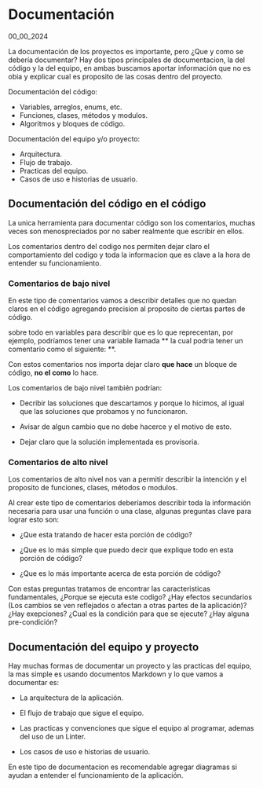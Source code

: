 # Documentación
00_00_2024

La documentación de los proyectos es importante, pero ¿Que y como se debería documentar? Hay dos tipos principales de documentacion, la del código y la del equipo, en ambas buscamos aportar información que no es obia y explicar cual es proposito de las cosas dentro del proyecto.

Documentación del código:

* Variables, arreglos, enums, etc.
* Funciones, clases, métodos y modulos.
* Algoritmos y bloques de código.

Documentación del equipo y/o proyecto:

* Arquitectura.
* Flujo de trabajo.
* Practicas del equipo.
* Casos de uso e historias de usuario.

## Documentación del código en el código

La unica herramienta para documentar código son los comentarios, muchas veces son menospreciados por no saber realmente que escribir en ellos.

Los comentarios dentro del codigo nos permiten dejar claro el comportamiento del codigo y toda la informacion que es clave a la hora de entender su funcionamiento.

### Comentarios de bajo nivel

En este tipo de comentarios vamos a describir detalles que no quedan claros en el código agregando precision al proposito de ciertas partes de código.

 sobre todo en variables para describir que es lo que reprecentan, por ejemplo, podríamos tener una variable llamada ** la cual podria tener un comentario como el siguiente: **.

Con estos comentarios nos importa dejar claro **que hace** un bloque de código, **no el como** lo hace.

Los comentarios de bajo nivel también podrían: 

* Decribir las soluciones que descartamos y porque lo hicimos, al igual que las soluciones que probamos y no funcionaron. 

* Avisar de algun cambio que no debe hacerce y el motivo de esto.

* Dejar claro que la solución implementada es provisoria.

### Comentarios de alto nivel

Los comentarios de alto nivel nos van a permitir describir la intención y el proposito de funciones, clases, métodos o modulos.

Al crear este tipo de comentarios deberíamos describir toda la información necesaria para usar una función o una clase, algunas preguntas clave para lograr esto son:

* ¿Que esta tratando de hacer esta porción de código?

* ¿Que es lo más simple que puedo decir que explique todo en esta porción de código?

* ¿Que es lo más importante acerca de esta porción de código?

Con estas preguntas tratamos de encontrar las caracteristicas fundamentales, ¿Porque se ejecuta este codigo? ¿Hay efectos secundarios (Los cambios se ven reflejados o afectan a otras partes de la aplicación)? ¿Hay exepciones? ¿Cual es la condición para que se ejecute? ¿Hay alguna pre-condición?

## Documentación del equipo y proyecto

Hay muchas formas de documentar un proyecto y las practicas del equipo, la mas simple es usando documentos Markdown y lo que vamos a documentar es:

* La arquitectura de la aplicación.

* El flujo de trabajo que sigue el equipo.

* Las practicas y convenciones que sigue el equipo al programar, ademas del uso de un Linter.

* Los casos de uso e historias de usuario.

En este tipo de documentacion es recomendable agregar diagramas si ayudan a entender el funcionamiento de la aplicación.

